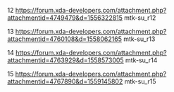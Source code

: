 12
https://forum.xda-developers.com/attachment.php?attachmentid=4749479&d=1556322815
mtk-su_r12

13
https://forum.xda-developers.com/attachment.php?attachmentid=4760108&d=1558062165
mtk-su_r13

14
https://forum.xda-developers.com/attachment.php?attachmentid=4763929&d=1558573005
mtk-su_r14

15
https://forum.xda-developers.com/attachment.php?attachmentid=4767890&d=1559145802
mtk-su_r15
